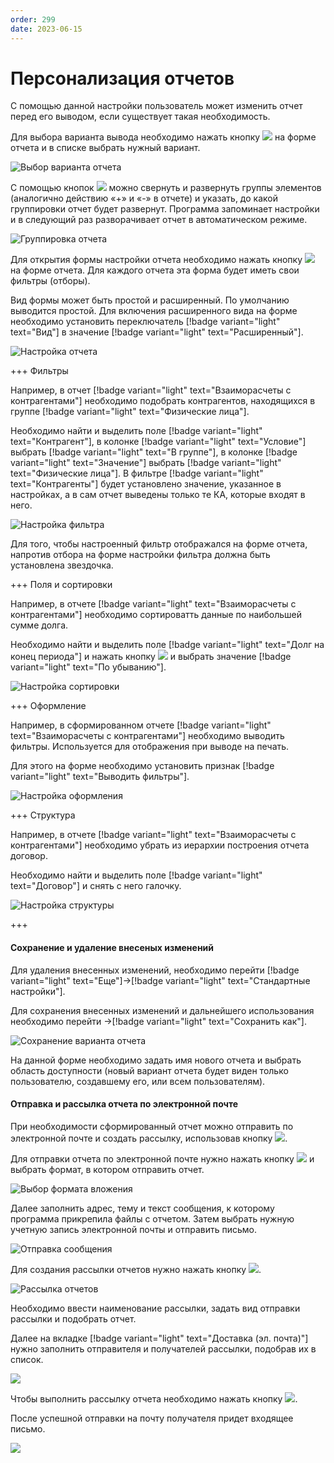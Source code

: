 ```yaml
---
order: 299
date: 2023-06-15
---
```

# Персонализация отчетов

С помощью данной настройки пользователь может изменить отчет перед его выводом, если существует такая необходимость.

Для выбора варианта вывода необходимо нажать кнопку ![](/images/Вариант_отчета.jpg) на форме отчета и в списке выбрать нужный вариант.

![Выбор варианта отчета](/static/Выбор_варианта_отчета.gif)

С помощью кнопок ![](/images/Группировка_отчета.jpg) можно свернуть и развернуть группы элементов (аналогично действию «+» и «-» в отчете) и указать, до какой группировки отчет будет развернут. Программа запоминает настройки и в следующий раз разворачивает отчет в автоматическом режиме.

![Группировка отчета](/static/Группировка_отчета.gif)

Для открытия формы настройки отчета необходимо нажать кнопку ![](/images/Настройка_отчета.jpg) на форме отчета. Для каждого отчета эта форма будет иметь свои фильтры (отборы). 

Вид формы может быть простой и расширенный. По умолчанию выводится простой. Для включения расширенного вида на форме необходимо установить переключатель [!badge variant="light" text="Вид"] в значение [!badge variant="light" text="Расширенный"].

![Настройка отчета](/static/Настройка_отчета.gif)

+++ Фильтры

Например, в отчет [!badge variant="light" text="Взаиморасчеты с контрагентами"] необходимо подобрать контрагентов, находящихся в группе [!badge variant="light" text="Физические лица"].

Необходимо найти и выделить поле [!badge variant="light" text="Контрагент"], в колонке [!badge variant="light" text="Условие"] выбрать [!badge variant="light" text="В группе"], в колонке [!badge variant="light" text="Значение"] выбрать  [!badge variant="light" text="Физические лица"]. В фильтре [!badge variant="light" text="Контрагенты"] будет установлено значение, указанное в настройках, а в сам отчет выведены только те КА, которые входят в него.

![Настройка фильтра](/static/Настройки_отчета_расширенный.gif)

Для того, чтобы настроенный фильтр отображался на форме отчета, напротив отбора на форме настройки фильтра должна быть установлена звездочка.

+++ Поля и сортировки

Например, в отчете [!badge variant="light" text="Взаиморасчеты с контрагентами"] необходимо сортироватть данные по наибольшей сумме долга.

Необходимо найти и выделить поле [!badge variant="light" text="Долг на конец периода"] и нажать кнопку  ![](/images/Добавить_сортировку.jpg) и выбрать значение [!badge variant="light" text="По убыванию"].

![Настройка сортировки](/static/Настройки_сортировки.gif)

+++ Оформление

Например, в сформированном отчете [!badge variant="light" text="Взаиморасчеты с контрагентами"] необходимо выводить фильтры. Используется для отображения при выводе на печать.

Для этого на форме необходимо установить признак [!badge variant="light" text="Выводить фильтры"].

![Настройка оформления](/static/Настройки_оформления.gif)

+++ Структура

Например, в отчете [!badge variant="light" text="Взаиморасчеты с контрагентами"] необходимо убрать из иерархии построения отчета договор.

Необходимо найти и выделить поле [!badge variant="light" text="Договор"] и снять с него галочку.

![Настройка структуры](/static/Настройки_структуры.gif)

+++

#### Сохранение и удаление внесеных изменений

Для удаления внесенных изменений, необходимо перейти [!badge variant="light" text="Еще"]->[!badge variant="light" text="Стандартные настройки"].

Для сохранения внесенных изменений и дальнейшего использования необходимо перейти [](/images/Вариант_отчета.jpg)->[!badge variant="light" text="Сохранить как"].

![Сохранение варианта отчета](/images/Сохранение_варианта_отчета.jpg)

На данной форме необходимо задать имя нового отчета и выбрать область доступности (новый вариант отчета будет виден только пользователю, создавшему его, или всем пользователям).

#### Отправка и рассылка отчета по электронной почте

При необходимости сформированный отчет можно отправить по электронной почте и создать рассылку, использовав кнопку ![](/images/Отправить_отчет.jpg). 

Для отправки отчета по электронной почте нужно нажать кнопку ![](/images/Отправить_сейчас.jpg) и выбрать формат, в котором отправить отчет. 

![Выбор формата вложения](/images/Выбор_формата.jpg)

Далее заполнить адрес, тему и текст сообщения, к которому программа прикрепила файлы с отчетом. Затем выбрать нужную учетную запись электронной почты и отправить письмо.

![Отправка сообщения](/images/Отправка_письма.jpg)

Для создания рассылки отчетов нужно нажать кнопку ![](/images/Рассылка_отчетов.jpg).

![Рассылка отчетов](/images/Создание_рассылки_отчетов.jpg)

Необходимо ввести наименование рассылки, задать вид отправки рассылки и подобрать отчет.

Далее на вкладке [!badge variant="light" text="Доставка (эл. почта)"] нужно заполнить отправителя и получателей рассылки, подобрав их в список.

![](/images/Доставка_рассылки.jpg)

Чтобы выполнить рассылку отчета необходимо нажать кнопку ![](/images/Выполнить_сейчас.jpg).

После успешной отправки на почту получателя придет входящее письмо.

![](/images/Входящее_письмо.jpg)

